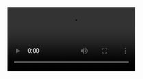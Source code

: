 <video class="cover" autoplay="true">
  <source src="../assets/inventory_tour_2.webm" type="video/webm">
</video>
